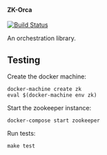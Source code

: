 #### ZK-Orca

[![Build Status](https://travis-ci.org/racker/zk-orca.svg)](https://travis-ci.org/racker/zk-orca)

An orchestration library.

## Testing

Create the docker machine:

```
docker-machine create zk
eval $(docker-machine env zk)
```

Start the zookeeper instance:

```
docker-compose start zookeeper
```

Run tests:

```
make test
```
